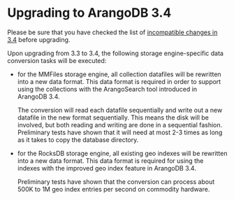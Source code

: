 Upgrading to ArangoDB 3.4
=========================

Please be sure that you have checked the list of [incompatible changes in 3.4](../../ReleaseNotes/UpgradingChanges34.md)
before upgrading.

Upon upgrading from 3.3 to 3.4, the following storage engine-specific data conversion tasks
will be executed:

* for the MMFiles storage engine, all collection datafiles will be rewritten into a
  new data format. This data format is required in order to support using the collections
  with the ArangoSearch tool introduced in ArangoDB 3.4. 

  The conversion will read each datafile sequentially and write out a new datafile in the
  new format sequentially. This means the disk will be involved, but both reading and
  writing are done in a sequential fashion. Preliminary tests have shown that it will need 
  at most 2-3 times as long as it takes to copy the database directory.

* for the RocksDB storage engine, all existing geo indexes will be rewritten into a new 
  data format. This data format is required for using the indexes with the improved geo
  index feature in ArangoDB 3.4. 
  
  Preliminary tests have shown that the conversion can process about 500K to 1M geo index 
  entries per second on commodity hardware.

